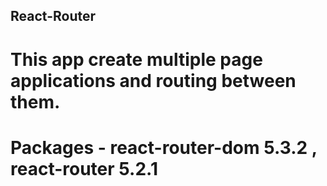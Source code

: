 ## React-Router

# This app create multiple page applications and routing between them.

# Packages - react-router-dom 5.3.2 , react-router 5.2.1
